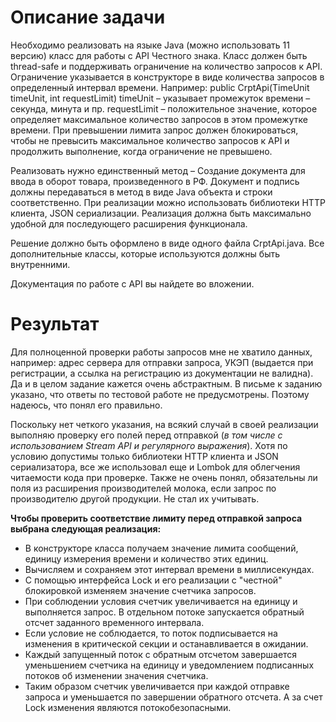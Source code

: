 # Описание задачи

Необходимо реализовать на языке Java (можно использовать 11 версию) класс для работы с API Честного знака. Класс должен быть thread-safe и поддерживать ограничение на количество запросов к API. Ограничение указывается в конструкторе в виде количества запросов в определенный интервал времени. Например:
public CrptApi(TimeUnit timeUnit, int requestLimit)
timeUnit – указывает промежуток времени – секунда, минута и пр.
requestLimit – положительное значение, которое определяет максимальное количество запросов в этом промежутке времени.
При превышении лимита запрос должен блокироваться, чтобы не превысить максимальное количество запросов к API и продолжить выполнение, когда ограничение не превышено.

Реализовать нужно единственный метод – Создание документа для ввода в оборот товара, произведенного в РФ. Документ и подпись должны передаваться в метод в виде Java объекта и строки соответственно.
При реализации можно использовать библиотеки HTTP клиента, JSON сериализации. Реализация должна быть максимально удобной для последующего расширения функционала.

Решение должно быть оформлено в виде одного файла CrptApi.java. Все дополнительные классы, которые используются должны быть внутренними.

Документация по работе с API вы найдете во вложении.

# Результат

Для полноценной проверки работы запросов мне не хватило данных, например: адрес сервера для отправки запроса, УКЭП (выдается при регистрации, а ссылка на регистрацию из документации не валидна). Да и в целом задание кажется очень абстрактным. В письме к заданию указано, что ответы по тестовой работе не предусмотрены. Поэтому надеюсь, что понял его правильно.

Поскольку нет четкого указания, на всякий случай в своей реализации выполняю проверку его полей перед отправкой (*в том числе с использованием Stream API и регулярного выражения*). Хотя по условию допустимы только библиотеки HTTP клиента и JSON сериализатора, все же использовал еще и Lombok для облегчения читаемости кода при проверке. Также не очень понял, обязательны ли поля из расширения производителей молока, если запрос по производителю другой продукции. Не стал их учитывать.

**Чтобы проверить соответствие лимиту перед отправкой запроса выбрана следующая реализация:**
- В конструкторе класса получаем значение лимита сообщений, единицу измерения времени и количество этих единиц.
- Вычисляем и сохраняем этот интервал времени в миллисекундах.
- С помощью интерфейса Lock и его реализации с "честной" блокировкой изменяем значение счетчика запросов.
- При соблюдении условия счетчик увеличивается на единицу и выполняется запрос. В отдельном потоке запускается обратный отсчет заданного временного интервала.
- Если условие не соблюдается, то поток подписывается на изменения в критической секции и останавливается в ожидании.
- Каждый запущенный поток с обратным отсчетом завершается уменьшением счетчика на единицу и уведомлением подписанных потоков об изменении значения счетчика.
- Таким образом счетчик увеличивается при каждой отправке запроса и уменьшается по завершении обратного отсчета. А за счет Lock изменения являются потокобезопасными.
